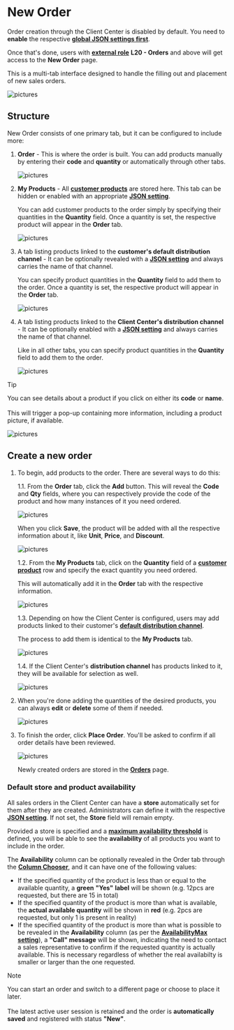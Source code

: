 # New Order

Order creation through the Client Center is disabled by default. You need to **enable** the respective **[global JSON settings first](../reference.md#isneworderenabled-setting)**.

Once that's done, users with **[external role](https://docs.erp.net/tech/modules/crm/sales/customers/external-access.html#roles)** **L20 - Orders** and above will get access to the **New Order** page.

This is a multi-tab interface designed to handle the filling out and placement of new sales orders.

![pictures](pictures/new_order_panel.png)

## Structure

New Order consists of one primary tab, but it can be configured to include more:

1. **Order** - This is where the order is built. You can add products manually by entering their **code** and **quantity** or automatically through other tabs.

   ![pictures](pictures/order_tab.png)
   
2. **My Products** - All **[customer products](https://docs.erp.net/tech/modules/crm/sales/definitions/define-customers.html#customer-products)** are stored here. This tab can be hidden or enabled with an appropriate **[JSON setting](../reference.md#hidecustomerproducts-setting)**.
  
   You can add customer products to the order simply by specifying their quantities in the **Quantity** field. Once a quantity is set, the respective product will appear in the **Order** tab.

   ![pictures](pictures/my_products_tab.png)
   
3. A tab listing products linked to the **customer's default distribution channel** - It can be optionally revealed with a **[JSON setting](../reference.md#hidedistributionchannel-setting)** and always carries the name of that channel.

   You can specify product quantities in the **Quantity** field to add them to the order. Once a quantity is set, the respective product will appear in the **Order** tab.

   ![pictures](pictures/channel_customer_tab.png)

4. A tab listing products linked to the **Client Center's distribution channel** - It can be optionally enabled with a **[JSON setting](../reference.md#sitechannel-setting)** and always carries the name of that channel.

   Like in all other tabs, you can specify product quantities in the **Quantity** field to add them to the order.

   ![pictures](pictures/channel_CC_tab.png)

> [!TIP]
>
> You can see details about a product if you click on either its **code** or **name**. <br> <br>
> This will trigger a pop-up containing more information, including a product picture, if available.
   
   ![pictures](pictures/product_info_details.png)

## Create a new order

1. To begin, add products to the order. There are several ways to do this:
   
    1.1.   From the **Order** tab, click the **Add** button. This will reveal the **Code** and **Qty** fields, where you can respectively provide the code of the product and how many instances of it you need ordered.

   ![pictures](pictures/add_button.png)
   
   When you click **Save**, the product will be added with all the respective information about it, like **Unit**, **Price**, and **Discount**.

   ![pictures](pictures/added_product.png)

   1.2.   From the **My Products** tab, click on the **Quantity** field of a **[customer product](https://docs.erp.net/tech/modules/crm/sales/definitions/define-customers.html#customer-products)** row and specify the exact quantity you need ordered. 

   This will automatically add it in the **Order** tab with the respective information.

   ![pictures](pictures/quantity_myproducts.png)

   1.3.   Depending on how the Client Center is configured, users may add products linked to their customer's **[default distribution channel](https://docs.erp.net/tech/modules/crm/sales/definitions/define-customers.html#new-customer-details)**.

      The process to add them is identical to the **My Products** tab.

   ![pictures](pictures/quantity_distribution_channel_customer.png)

   1.4.  If the Client Center's **distribution channel** has products linked to it, they will be available for selection as well.

   ![pictures](pictures/quantity_distribution_channel_clientcenter.png)

2. When you're done adding the quantities of the desired products, you can always **edit** or **delete** some of them if needed.

   ![pictures](pictures/edit_delete_product.png)

3. To finish the order, click **Place Order**. You'll be asked to confirm if all order details have been reviewed.

   ![pictures](pictures/place_order_warning.png)

   Newly created orders are stored in the **[Orders](index.md)** page.

### Default store and product availability 

All sales orders in the Client Center can have a **store** automatically set for them after they are created. Administrators can define it with the respective **[JSON setting](https://docs.erp.net/tech/modules/crm/clientcenter/reference.html?q=defaultstore#defaultstore-setting)**. If not set, the **Store** field will remain empty.

Provided a store is specified and a **[maximum availability threshold](https://docs.erp.net/tech/modules/crm/clientcenter/reference.html?q=defaultstore#availabilitymax-setting)** is defined, you will be able to see the **availability** of all products you want to include in the order.

The **Availability** column can be optionally revealed in the Order tab through the **[Column Chooser](https://docs.erp.net/tech/modules/crm/clientcenter/grid-control.html#column-chooser)**, and it can have one of the following values:

- If the specified quantity of the product is less than or equal to the available quantity, a **green** **"Yes"** **label** will be shown (e.g. 12pcs are requested, but there are 15 in total)
- If the specified quantity of the product is more than what is available, the **actual available quantity** will be shown in **red** (e.g. 2pcs are requested, but only 1 is present in reality)
- If the specified quantity of the product is more than what is possible to be revealed in the **Availability** column (as per the **[AvailabilityMax setting](https://docs.erp.net/tech/modules/crm/clientcenter/reference.html?q=defaultstore#availabilitymax-setting)**), a **"Call" message** will be shown, indicating the need to contact a sales representative to confirm if the requested quantity is actually available. This is necessary regardless of whether the real availabilty is smaller or larger than the one requested.

> [!NOTE]
> 
> You can start an order and switch to a different page or choose to place it later. <br> <br>
> The latest active user session is retained and the order is **automatically saved** and registered with status **"New"**.
   
